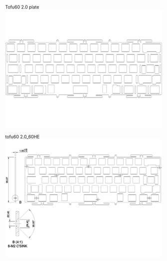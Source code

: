 <br/>Tofu60 2.0 plate<br/>![image](./Tofu60%202.0%20plate.png)<br/>
<br/>tofu60 2.0_60HE<br/>![image](./tofu60%202.0_60HE.png)<br/>
